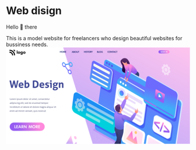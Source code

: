 # Web disign
Hello :wave: there

This is a model website for freelancers who design beautiful websites for bussiness needs.
![Designer](./thumbnail.png)
